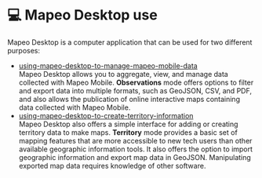 # 💻 Mapeo Desktop use

Mapeo Desktop is a computer application that can be used for two different purposes:

* [using-mapeo-desktop-to-manage-mapeo-mobile-data](using-mapeo-desktop-to-manage-mapeo-mobile-data/ "mention")\
Mapeo Desktop allows you to aggregate, view, and manage data collected with Mapeo Mobile. **Observations** mode offers options to filter and export data into multiple formats, such as GeoJSON, CSV, and PDF, and also allows the publication of online interactive maps containing data collected with Mapeo Mobile.
* [using-mapeo-desktop-to-create-territory-information](using-mapeo-desktop-to-create-territory-information/ "mention")\
Mapeo Desktop also offers a simple interface for adding or creating territory data to make maps. **Territory** mode provides a basic set of mapping features that are more accessible to new tech users than other available geographic information tools. It also offers the option to import geographic information and export map data in GeoJSON. Manipulating exported map data requires knowledge of other software.
